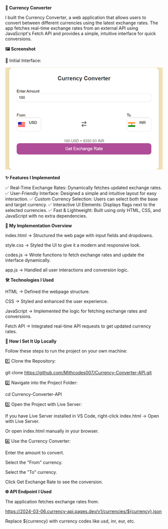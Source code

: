**🚀 Currency Converter**

I built the Currency Converter, a web application that allows users to convert between different currencies using the latest exchange rates. The app fetches real-time exchange rates from an external API using JavaScript's Fetch API and provides a simple, intuitive interface for quick conversions.

**🖼️ Screenshot**

🔹 Initial Interface:

![Currency Converter UI](screenshot/ui.png)


**✨ Features I Implemented**

✅ Real-Time Exchange Rates: Dynamically fetches updated exchange rates.
✅ User-Friendly Interface: Designed a simple and intuitive layout for easy interaction.
✅ Custom Currency Selection: Users can select both the base and target currency.
✅ Interactive UI Elements: Displays flags next to the selected currencies.
✅ Fast & Lightweight: Built using only HTML, CSS, and JavaScript with no extra dependencies.

**📂 My Implementation Overview**

index.html → Structured the web page with input fields and dropdowns.

style.css → Styled the UI to give it a modern and responsive look.

codes.js → Wrote functions to fetch exchange rates and update the interface dynamically.

app.js → Handled all user interactions and conversion logic.

**🛠️ Technologies I Used**

HTML → Defined the webpage structure.

CSS → Styled and enhanced the user experience.

JavaScript → Implemented the logic for fetching exchange rates and conversions.

Fetch API → Integrated real-time API requests to get updated currency rates.

**🚀 How I Set It Up Locally**

Follow these steps to run the project on your own machine:

1️⃣ Clone the Repository:

git clone https://github.com/Mithcodes007/Currency-Converter-API.git


2️⃣ Navigate into the Project Folder:

cd Currency-Converter-API 


3️⃣ Open the Project with Live Server:

If you have Live Server installed in VS Code, right-click index.html → Open with Live Server.

Or open index.html manually in your browser.

4️⃣ Use the Currency Converter:

Enter the amount to convert.

Select the "From" currency.

Select the "To" currency.

Click Get Exchange Rate to see the conversion.

**🌐 API Endpoint I Used**

The application fetches exchange rates from:

https://2024-03-06.currency-api.pages.dev/v1/currencies/${currency}.json

Replace ${currency} with currency codes like usd, inr, eur, etc.
